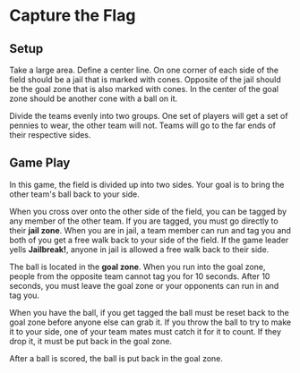 Capture the Flag
=============

Setup
-------
Take a large area. Define a center line. On one corner of each side of the field should be a jail that is marked with cones. Opposite of the jail should be the goal zone that is also marked with cones. In the center of the goal zone should be another cone with a ball on it. 

Divide the teams evenly into two groups. One set of players will get a set of pennies to wear, the other team will not. Teams will go to the far ends of their respective sides.

Game Play
---------------
In this game, the field is divided up into two sides. Your goal is to bring the other team's ball back to your side. 

When you cross over onto the other side of the field, you can be tagged by any member of the other team. If you are tagged, you must go directly to their **jail zone**. When you are in jail, a team member can run and tag you and both of you get a free walk back to your side of the field. If the game leader yells **Jailbreak!**, anyone in jail is allowed a free walk back to their side.

The ball is located in the **goal zone**. When you run into the goal zone, people from the opposite team cannot tag you for 10 seconds. After 10 seconds, you must leave the goal zone or your opponents can run in and tag you. 

When you have the ball, if you get tagged the ball must be reset back to the goal zone before anyone else can grab it. If you throw the ball to try to make it to your side, one of your team mates must catch it for it to count. If they drop it, it must be put back in the goal zone.

After a ball is scored, the ball is put back in the goal zone.


